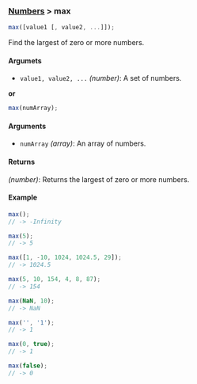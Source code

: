 ### [Numbers](../) > max

```js
max([value1 [, value2, ...]]);
```

Find the largest of zero or more numbers.

#### Argumets

- `value1, value2, ...` _(number)_: A set of numbers.

**or**

```js
max(numArray);
```

#### Arguments

- `numArray` _(array)_: An array of numbers.

#### Returns

_(number)_: Returns the largest of zero or more numbers.

#### Example
```js
max();
// -> -Infinity

max(5);
// -> 5

max([1, -10, 1024, 1024.5, 29]);
// -> 1024.5

max(5, 10, 154, 4, 8, 87);
// -> 154

max(NaN, 10);
// -> NaN

max('', '1');
// -> 1

max(0, true);
// -> 1

max(false);
// -> 0
```
